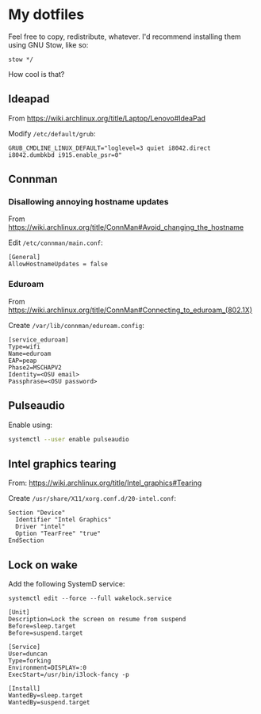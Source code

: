 # My dotfiles
Feel free to copy, redistribute, whatever. I'd recommend installing them using GNU Stow, like so:
```
stow */
```
How cool is that?

## Ideapad
From https://wiki.archlinux.org/title/Laptop/Lenovo#IdeaPad

Modify `/etc/default/grub`:
```
GRUB_CMDLINE_LINUX_DEFAULT="loglevel=3 quiet i8042.direct i8042.dumbkbd i915.enable_psr=0"
```

## Connman
### Disallowing annoying hostname updates
From https://wiki.archlinux.org/title/ConnMan#Avoid_changing_the_hostname

Edit `/etc/connman/main.conf`:
```
[General]
AllowHostnameUpdates = false
```

### Eduroam
From https://wiki.archlinux.org/title/ConnMan#Connecting_to_eduroam_(802.1X)

Create `/var/lib/connman/eduroam.config`:
```
[service_eduroam]
Type=wifi
Name=eduroam
EAP=peap
Phase2=MSCHAPV2
Identity=<OSU email>
Passphrase=<OSU password>
```

## Pulseaudio
Enable using:
```sh
systemctl --user enable pulseaudio
```

## Intel graphics tearing
From: https://wiki.archlinux.org/title/Intel_graphics#Tearing

Create `/usr/share/X11/xorg.conf.d/20-intel.conf`:
```
Section "Device"
  Identifier "Intel Graphics"
  Driver "intel"
  Option "TearFree" "true"
EndSection
```

## Lock on wake
Add the following SystemD service:

`systemctl edit --force --full wakelock.service`

```
[Unit]
Description=Lock the screen on resume from suspend
Before=sleep.target
Before=suspend.target

[Service]
User=duncan
Type=forking
Environment=DISPLAY=:0
ExecStart=/usr/bin/i3lock-fancy -p

[Install]
WantedBy=sleep.target
WantedBy=suspend.target
```
